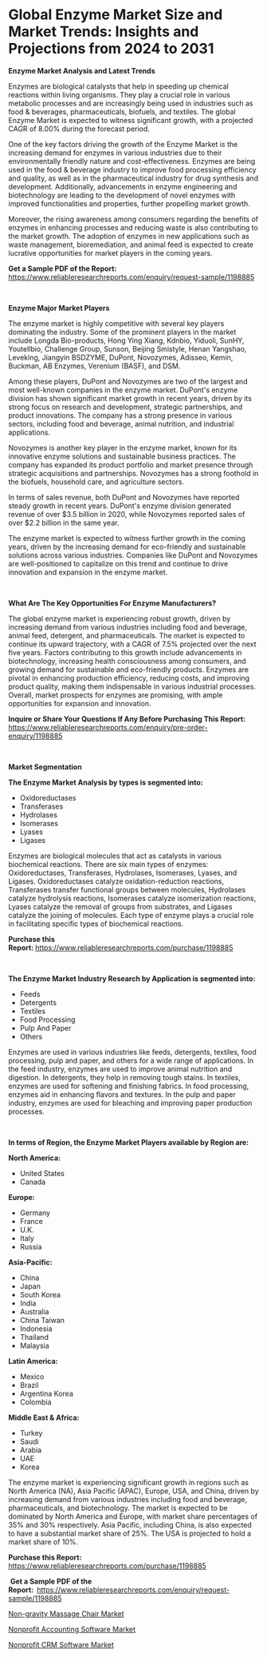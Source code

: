 <p><h1>Global Enzyme Market Size and Market Trends: Insights and Projections from 2024 to 2031</h1></p><p><strong>Enzyme Market Analysis and Latest Trends</strong></p>
<p><p>Enzymes are biological catalysts that help in speeding up chemical reactions within living organisms. They play a crucial role in various metabolic processes and are increasingly being used in industries such as food & beverages, pharmaceuticals, biofuels, and textiles. The global Enzyme Market is expected to witness significant growth, with a projected CAGR of 8.00% during the forecast period.</p><p>One of the key factors driving the growth of the Enzyme Market is the increasing demand for enzymes in various industries due to their environmentally friendly nature and cost-effectiveness. Enzymes are being used in the food & beverage industry to improve food processing efficiency and quality, as well as in the pharmaceutical industry for drug synthesis and development. Additionally, advancements in enzyme engineering and biotechnology are leading to the development of novel enzymes with improved functionalities and properties, further propelling market growth.</p><p>Moreover, the rising awareness among consumers regarding the benefits of enzymes in enhancing processes and reducing waste is also contributing to the market growth. The adoption of enzymes in new applications such as waste management, bioremediation, and animal feed is expected to create lucrative opportunities for market players in the coming years.</p></p>
<p><strong>Get a Sample PDF of the Report:&nbsp;</strong> <a href="https://www.reliableresearchreports.com/enquiry/request-sample/1198885">https://www.reliableresearchreports.com/enquiry/request-sample/1198885</a></p>
<p>&nbsp;</p>
<p><strong>Enzyme Major Market Players</strong></p>
<p><p>The enzyme market is highly competitive with several key players dominating the industry. Some of the prominent players in the market include Longda Bio-products, Hong Ying Xiang, Kdnbio, Yiduoli, SunHY, Youtellbio, Challenge Group, Sunson, Beijing Smistyle, Henan Yangshao, Leveking, Jiangyin BSDZYME, DuPont, Novozymes, Adisseo, Kemin, Buckman, AB Enzymes, Verenium (BASF), and DSM.</p><p>Among these players, DuPont and Novozymes are two of the largest and most well-known companies in the enzyme market. DuPont's enzyme division has shown significant market growth in recent years, driven by its strong focus on research and development, strategic partnerships, and product innovations. The company has a strong presence in various sectors, including food and beverage, animal nutrition, and industrial applications.</p><p>Novozymes is another key player in the enzyme market, known for its innovative enzyme solutions and sustainable business practices. The company has expanded its product portfolio and market presence through strategic acquisitions and partnerships. Novozymes has a strong foothold in the biofuels, household care, and agriculture sectors.</p><p>In terms of sales revenue, both DuPont and Novozymes have reported steady growth in recent years. DuPont's enzyme division generated revenue of over $3.5 billion in 2020, while Novozymes reported sales of over $2.2 billion in the same year. </p><p>The enzyme market is expected to witness further growth in the coming years, driven by the increasing demand for eco-friendly and sustainable solutions across various industries. Companies like DuPont and Novozymes are well-positioned to capitalize on this trend and continue to drive innovation and expansion in the enzyme market.</p></p>
<p>&nbsp;</p>
<p><strong>What Are The Key Opportunities For Enzyme Manufacturers?</strong></p>
<p><p>The global enzyme market is experiencing robust growth, driven by increasing demand from various industries including food and beverage, animal feed, detergent, and pharmaceuticals. The market is expected to continue its upward trajectory, with a CAGR of 7.5% projected over the next five years. Factors contributing to this growth include advancements in biotechnology, increasing health consciousness among consumers, and growing demand for sustainable and eco-friendly products. Enzymes are pivotal in enhancing production efficiency, reducing costs, and improving product quality, making them indispensable in various industrial processes. Overall, market prospects for enzymes are promising, with ample opportunities for expansion and innovation.</p></p>
<p><strong>Inquire or Share Your Questions If Any Before Purchasing This Report:</strong> <a href="https://www.reliableresearchreports.com/enquiry/pre-order-enquiry/1198885">https://www.reliableresearchreports.com/enquiry/pre-order-enquiry/1198885</a></p>
<p>&nbsp;</p>
<p><strong>Market Segmentation</strong></p>
<p><strong>The Enzyme Market Analysis by types is segmented into:</strong></p>
<p><ul><li>Oxidoreductases</li><li>Transferases</li><li>Hydrolases</li><li>Isomerases</li><li>Lyases</li><li>Ligases</li></ul></p>
<p><p>Enzymes are biological molecules that act as catalysts in various biochemical reactions. There are six main types of enzymes: Oxidoreductases, Transferases, Hydrolases, Isomerases, Lyases, and Ligases. Oxidoreductases catalyze oxidation-reduction reactions, Transferases transfer functional groups between molecules, Hydrolases catalyze hydrolysis reactions, Isomerases catalyze isomerization reactions, Lyases catalyze the removal of groups from substrates, and Ligases catalyze the joining of molecules. Each type of enzyme plays a crucial role in facilitating specific types of biochemical reactions.</p></p>
<p><strong>Purchase this Report:&nbsp;</strong><a href="https://www.reliableresearchreports.com/purchase/1198885">https://www.reliableresearchreports.com/purchase/1198885</a></p>
<p>&nbsp;</p>
<p><strong>The Enzyme Market Industry Research by Application is segmented into:</strong></p>
<p><ul><li>Feeds</li><li>Detergents</li><li>Textiles</li><li>Food Processing</li><li>Pulp And Paper</li><li>Others</li></ul></p>
<p><p>Enzymes are used in various industries like feeds, detergents, textiles, food processing, pulp and paper, and others for a wide range of applications. In the feed industry, enzymes are used to improve animal nutrition and digestion. In detergents, they help in removing tough stains. In textiles, enzymes are used for softening and finishing fabrics. In food processing, enzymes aid in enhancing flavors and textures. In the pulp and paper industry, enzymes are used for bleaching and improving paper production processes.</p></p>
<p>&nbsp;</p>
<p><strong>In terms of Region, the Enzyme Market Players available by Region are:</strong></p>
<p>
    <p> <strong> North America: </strong>
        <ul>
            <li>United States</li>
            <li>Canada</li>
        </ul>
        </p> 
    <p> <strong> Europe: </strong>
        <ul>
            <li>Germany</li>
            <li>France</li>
            <li>U.K.</li>
            <li>Italy</li>
            <li>Russia</li>
        </ul>
        </p> 
    <p> <strong> Asia-Pacific: </strong>
        <ul>
            <li>China</li>
            <li>Japan</li>
            <li>South Korea</li>
            <li>India</li>
            <li>Australia</li>
            <li>China Taiwan</li>
            <li>Indonesia</li>
            <li>Thailand</li>
            <li>Malaysia</li>
        </ul>
        </p> 
    <p> <strong> Latin America: </strong>
        <ul>
            <li>Mexico</li>
            <li>Brazil</li>
            <li>Argentina Korea</li>
            <li>Colombia</li>
        </ul>
        </p> 
    <p> <strong> Middle East & Africa: </strong>
        <ul>
            <li>Turkey</li>
            <li>Saudi</li>
            <li>Arabia</li>
            <li>UAE</li>
            <li>Korea</li>
        </ul>
    </p>
    </p>
<p><p>The enzyme market is experiencing significant growth in regions such as North America (NA), Asia Pacific (APAC), Europe, USA, and China, driven by increasing demand from various industries including food and beverage, pharmaceuticals, and biotechnology. The market is expected to be dominated by North America and Europe, with market share percentages of 35% and 30% respectively. Asia Pacific, including China, is also expected to have a substantial market share of 25%. The USA is projected to hold a market share of 10%.</p></p>
<p><strong>Purchase this Report: </strong><a href="https://www.reliableresearchreports.com/purchase/1198885">https://www.reliableresearchreports.com/purchase/1198885</a></p>
<p>&nbsp;<strong>Get a Sample PDF of the Report:&nbsp;&nbsp;</strong><a href="https://www.reliableresearchreports.com/enquiry/request-sample/1198885">https://www.reliableresearchreports.com/enquiry/request-sample/1198885</a></p>
<p><strong></strong></p>
<p><p><a href="https://view.publitas.com/reportprime-1/non-gravity-massage-chair-market-with-the-goal-of-estimating-the-market-size-and-future-growth-potential-of-various-market-segments-based-on-component-applications-end-user-and-region/">Non-gravity Massage Chair Market</a></p><p><a href="https://view.publitas.com/reportprime-1/nonprofit-accounting-software-market-share-market-new-trends-analysis-report-by-type-by-application-by-end-use-by-region-and-segment-forecasts-2023-2030/">Nonprofit Accounting Software Market</a></p><p><a href="https://view.publitas.com/reportprime-1/nonprofit-crm-software-market-centers-on-aspects-such-as-market-growth-market-share-market-opportunity-and-projected-forecasts-spanning-from-2023-to-2030/">Nonprofit CRM Software Market</a></p></p>